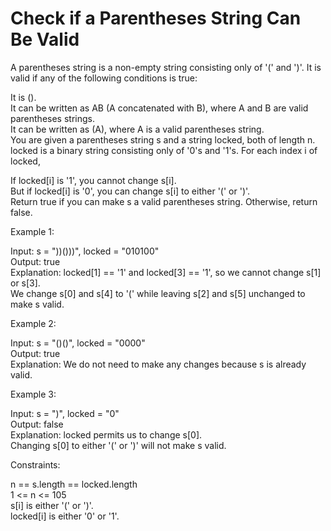 # Check if a Parentheses String Can Be Valid

A parentheses string is a non-empty string consisting only of '(' and ')'. It is valid if any of the following conditions is true:

It is ().\
It can be written as AB (A concatenated with B), where A and B are valid parentheses strings.\
It can be written as (A), where A is a valid parentheses string.\
You are given a parentheses string s and a string locked, both of length n. locked is a binary string consisting only of '0's and '1's. For each index i of locked,

If locked[i] is '1', you cannot change s[i].\
But if locked[i] is '0', you can change s[i] to either '(' or ')'.\
Return true if you can make s a valid parentheses string. Otherwise, return false.

Example 1:


Input: s = "))()))", locked = "010100"\
Output: true\
Explanation: locked[1] == '1' and locked[3] == '1', so we cannot change s[1] or s[3].\
We change s[0] and s[4] to '(' while leaving s[2] and s[5] unchanged to make s valid.

Example 2:

Input: s = "()()", locked = "0000"\
Output: true\
Explanation: We do not need to make any changes because s is already valid.

Example 3:

Input: s = ")", locked = "0"\
Output: false\
Explanation: locked permits us to change s[0]. \
Changing s[0] to either '(' or ')' will not make s valid.

Constraints:

n == s.length == locked.length\
1 <= n <= 105\
s[i] is either '(' or ')'.\
locked[i] is either '0' or '1'.